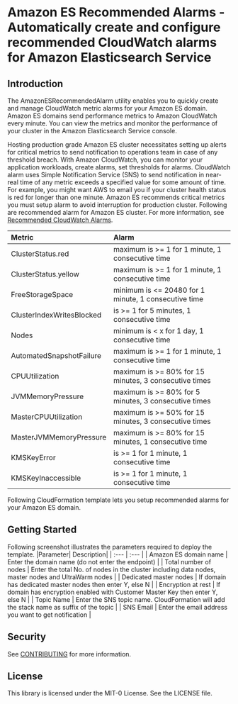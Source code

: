 # Amazon ES Recommended Alarms - Automatically create and configure recommended CloudWatch alarms for Amazon Elasticsearch Service

## Introduction

The AmazonESRecommendedAlarm utility enables you to quickly create and manage CloudWatch metric alarms for your Amazon ES domain. Amazon ES domains send performance metrics to Amazon CloudWatch every minute. You can view the metrics and monitor the performance of your cluster in the Amazon Elasticsearch Service console. 

Hosting production grade Amazon ES cluster necessitates setting up alerts for critical metrics to send notification to operations team in case of any threshold breach. With Amazon CloudWatch, you can monitor your application workloads, create alarms, set thresholds for alarms. CloudWatch alarm uses Simple Notification Service (SNS) to send notification in near-real time of any metric exceeds a specified value for some amount of time. For example, you might want AWS to email you if your cluster health status is red for longer than one minute.  Amazon ES recommends critical metrics you must setup alarm to avoid interruption for production cluster. Following are recommended alarm for Amazon ES cluster. For more information, see [Recommended CloudWatch Alarms](https://docs.aws.amazon.com/elasticsearch-service/latest/developerguide/cloudwatch-alarms.html).

|Metric| Alarm|
| :--- | :--- |
| ClusterStatus.red | maximum is >= 1 for 1 minute, 1 consecutive time |
| ClusterStatus.yellow | maximum is >= 1 for 1 minute, 1 consecutive time |
| FreeStorageSpace | minimum is <= 20480 for 1 minute, 1 consecutive time |
| ClusterIndexWritesBlocked | is >= 1 for 5 minutes, 1 consecutive time |
| Nodes | minimum is < x for 1 day, 1 consecutive time |
| AutomatedSnapshotFailure | maximum is >= 1 for 1 minute, 1 consecutive time |
| CPUUtilization | maximum is >= 80% for 15 minutes, 3 consecutive times |
| JVMMemoryPressure | maximum is >= 80% for 5 minutes, 3 consecutive times |
| MasterCPUUtilization | maximum is >= 50% for 15 minutes, 3 consecutive times |
| MasterJVMMemoryPressure | maximum is >= 80% for 15 minutes, 1 consecutive time |
| KMSKeyError | is >= 1 for 1 minute, 1 consecutive time |
| KMSKeyInaccessible | is >= 1 for 1 minute, 1 consecutive time |

Following CloudFormation template lets you setup recommended alarms for your Amazon ES domain.  

## Getting Started
Following screenshot illustrates the parameters required to deploy the template. 
|Parameter|	Description|
| :--- | :--- |
| Amazon ES domain name | 	Enter the domain name (do not enter the endpoint) | 
| Total number of nodes | 	Enter the total No. of nodes in the cluster including data nodes, master nodes and UltraWarm nodes | 
| Dedicated master nodes | 	If domain has dedicated master nodes then enter Y, else N | 
| Encryption at rest | 	If domain has encryption enabled with Customer Master Key then enter Y, else N  | 
| Topic Name |  	Enter the SNS topic name. CloudFormation will add the stack name as suffix of the topic | 
| SNS Email	 | Enter the email address you want to get notification | 


## Security

See [CONTRIBUTING](CONTRIBUTING.md#security-issue-notifications) for more information.

## License

This library is licensed under the MIT-0 License. See the LICENSE file.

